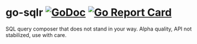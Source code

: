 # go-sqlr [![GoDoc](https://godoc.org/github.com/m1kc/go-sqlr?status.svg)](https://godoc.org/github.com/m1kc/go-sqlr) [![Go Report Card](https://goreportcard.com/badge/github.com/m1kc/go-sqlr)](https://goreportcard.com/report/github.com/m1kc/go-sqlr)

SQL query composer that does not stand in your way. Alpha quality, API not stabilized, use with care.
